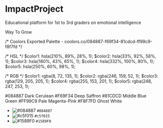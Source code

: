# ImpactProject
Educational platform for 1st to 3rd graders on emotional intelligence

Way To Grow

/* Coolors Exported Palette - coolors.co/084887-f69f34-81cdcd-ff99c9-f8f7fd */

/* HSL */
$color1: hsla(210%, 89%, 28%, 1);
$color2: hsla(33%, 92%, 58%, 1);
$color3: hsla(180%, 43%, 65%, 1);
$color4: hsla(332%, 100%, 80%, 1);
$color5: hsla(250%, 60%, 98%, 1);

/* RGB */
$color1: rgba(8, 72, 135, 1);
$color2: rgba(246, 159, 52, 1);
$color3: rgba(129, 205, 205, 1);
$color4: rgba(255, 153, 201, 1);
$color5: rgba(248, 247, 253, 1);

#084887 Dark Cerulean
#F69F34 Deep Saffron
#81CDCD Middle Blue Green
#FF99C9 Pale Magenta-Pink
#F8F7FD Ghost White

- ![#084887](https://placehold.it/15/084887/000000?text=+) `#084887`
- ![#c5f015](https://placehold.it/15/c5f015/000000?text=+) `#c5f015`
- ![#1589F0](https://placehold.it/15/1589F0/000000?text=+) `#1589F0`
